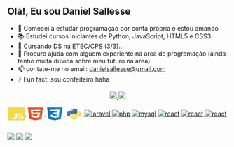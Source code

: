 ## Olá!, Eu sou Daniel Sallesse

- 🔭 Comecei a estudar programação por conta própria e estou amando
- 📚 Estudei cursos iniciantes de Python, JavaScript, HTML5 e CSS3
- 🌱 Cursando DS na ETEC/CPS (3/3)...
- 🤔 Procuro ajuda com alguem experiente na area de programação (ainda tenho muita dúvida sobre meu futuro na area)
- 📫 contate-me no email: danielsallesse@gmail.com
- ⚡ Fun fact: sou confeiteiro haha

<div align="center">
  <a href="https://github.com/bmaizena">
  <img height="180em" src="https://github-readme-stats.vercel.app/api?username=bmaizena&show_icons=true&theme=dracula&include_all_commits=true&count_private=true"/>
  <img height="180em" src="https://github-readme-stats.vercel.app/api/top-langs/?username=bmaizena&layout=compact&langs_count=7&theme=dracula"/>
</div>

<div style="display: inline_block"><br>
  <img align="center" alt="Js" height="30" width="40" src="https://raw.githubusercontent.com/devicons/devicon/master/icons/javascript/javascript-plain.svg">
  <img align="center" alt="HTML" height="30" width="40" src="https://raw.githubusercontent.com/devicons/devicon/master/icons/html5/html5-original.svg">
  <img align="center" alt="CSS" height="30" width="40" src="https://raw.githubusercontent.com/devicons/devicon/master/icons/css3/css3-original.svg">
  <img align="center" alt="Python" height="30" width="40" src="https://raw.githubusercontent.com/devicons/devicon/master/icons/python/python-original.svg">
  <img align="center" alt="laravel" height="30" width="40" src="https://cdn.jsdelivr.net/gh/devicons/devicon@latest/icons/laravel/laravel-original.svg" />
  <img align="center" alt="php" height="30" width="40" src="https://cdn.jsdelivr.net/gh/devicons/devicon@latest/icons/php/php-original.svg" />
  <img align="center" alt="mysql" height="30" width="40" src="https://cdn.jsdelivr.net/gh/devicons/devicon@latest/icons/mysql/mysql-original.svg" />
  <img align="center" alt="react" height="30" width="40" src="https://cdn.jsdelivr.net/gh/devicons/devicon@latest/icons/react/react-original.svg" />
  <img align="center" alt="react" height="30" width="40" src="https://cdn.jsdelivr.net/gh/devicons/devicon@latest/icons/tailwindcss/tailwindcss-original-wordmark.svg" />
  <img align="center" alt="react" height="30" width="40" src="https://cdn.jsdelivr.net/gh/devicons/devicon@latest/icons/mongodb/mongodb-original.svg" />
          
          
          
          
          
          
</div>

##

<div> 
  <a href="https://www.instagram.com/b_maizena/" target="_blank"><img src="https://img.shields.io/badge/-Instagram-%23E4405F?style=for-the-badge&logo=instagram&logoColor=white" target="_blank"></a>
  <a href = "mailto:danielsallesse@gmail.com"><img src="https://img.shields.io/badge/-Gmail-%23333?style=for-the-badge&logo=gmail&logoColor=white" target="_blank"></a>
  <a href="https://www.linkedin.com/in/daniel-sallesse-730465254/" target="_blank"><img src="https://img.shields.io/badge/-LinkedIn-%230077B5?style=for-the-badge&logo=linkedin&logoColor=white" target="_blank"></a> 
  

  
</div>
